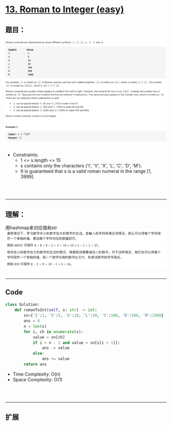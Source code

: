 # [13. Roman to Integer (easy)](https://leetcode-cn.com/problems/roman-to-integer/)
## 题目：

![timu](img/13.png)
<br>
<br>

* Constraints:
  * 1 <= s.length <= 15
  * s contains only the characters ('I', 'V', 'X', 'L', 'C', 'D', 'M').
  * It is guaranteed that s is a valid roman numeral in the range [1, 3999].

<br>
<br>

--------------------------------
## 理解：
用hashmap来对应值和str
![timu](img/13_1.png)
<br>
<br>

--------------------------------
## Code

```python
class Solution:
    def romanToInt(self, s: str) -> int:
        sn={'I':1, 'V':5, 'X':10, 'L':50, 'C':100, 'D':500, 'M':1000}
        ans = 0
        n = len(s)
        for i, ch in enumerate(s):
            value = sn[ch]
            if i < n - 1 and value < sn[s[i + 1]]:
                ans -= value
            else:
                ans += value
        return ans
```
- Time Complexity: O(n)
- Space Complexity: O(1)

<br>
<br>

--------------------------------
## 扩展